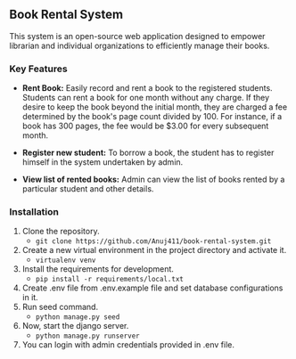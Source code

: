 
<h2>Book Rental System</h2>

This system is an open-source web application designed to empower librarian and individual organizations to efficiently manage their books.


### Key Features

- **Rent Book:** Easily record and rent a book to the registered students. Students can rent a book for one month without any charge. If they desire to keep the book beyond the initial month, they are
charged a fee determined by the book's page count divided by 100. For instance, if a
book has 300 pages, the fee would be $3.00 for every subsequent month.

- **Register new student:** To borrow a book, the student has to register himself in the system undertaken by admin.

- **View list of rented books:** Admin can view the list of books rented by a particular student and other details.

### Installation

1. Clone the repository.
    - `git clone https://github.com/Anuj411/book-rental-system.git`
2. Create a new virtual environment in the project directory and activate it.
    - `virtualenv venv`
3. Install the requirements for development.
    - `pip install -r requirements/local.txt`
4. Create .env file from .env.example file and set database configurations in it.
5. Run seed command.
    - `python manage.py seed`
6. Now, start the django server.
    - `python manage.py runserver`
7. You can login with admin credentials provided in .env file.
